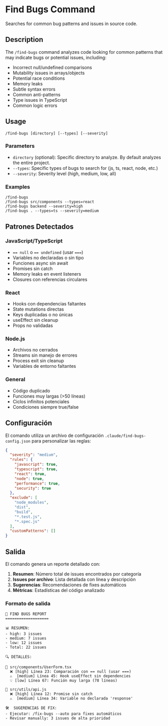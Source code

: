 # Find Bugs Command

Searches for common bug patterns and issues in source code.

## Description

The `/find-bugs` command analyzes code looking for common patterns that may indicate bugs or potential issues, including:

- Incorrect null/undefined comparisons
- Mutability issues in arrays/objects
- Potential race conditions
- Memory leaks
- Subtle syntax errors
- Common anti-patterns
- Type issues in TypeScript
- Common logic errors

## Usage

```
/find-bugs [directory] [--types] [--severity]
```

### Parameters

- `directory` (optional): Specific directory to analyze. By default analyzes the entire project.
- `--types`: Specific types of bugs to search for (js, ts, react, node, etc.)
- `--severity`: Severity level (high, medium, low, all)

### Examples

```
/find-bugs
/find-bugs src/components --types=react
/find-bugs backend --severity=high
/find-bugs . --types=ts --severity=medium
```

## Patrones Detectados

### JavaScript/TypeScript
- `== null` o `== undefined` (usar `===`)
- Variables no declaradas o sin tipo
- Funciones async sin await
- Promises sin catch
- Memory leaks en event listeners
- Closures con referencias circulares

### React
- Hooks con dependencias faltantes
- State mutations directas
- Keys duplicadas o no únicas
- useEffect sin cleanup
- Props no validadas

### Node.js
- Archivos no cerrados
- Streams sin manejo de errores
- Process exit sin cleanup
- Variables de entorno faltantes

### General
- Código duplicado
- Funciones muy largas (>50 líneas)
- Ciclos infinitos potenciales
- Condiciones siempre true/false

## Configuración

El comando utiliza un archivo de configuración `.claude/find-bugs-config.json` para personalizar las reglas:

```json
{
  "severity": "medium",
  "rules": {
    "javascript": true,
    "typescript": true,
    "react": true,
    "node": true,
    "performance": true,
    "security": true
  },
  "exclude": [
    "node_modules",
    "dist",
    "build",
    "*.test.js",
    "*.spec.js"
  ],
  "customPatterns": []
}
```

## Salida

El comando genera un reporte detallado con:

1. **Resumen**: Número total de issues encontrados por categoría
2. **Issues por archivo**: Lista detallada con línea y descripción
3. **Sugerencias**: Recomendaciones de fixes automáticos
4. **Métricas**: Estadísticas del código analizado

### Formato de salida

```
🐛 FIND BUGS REPORT
===================

📊 RESUMEN:
- high: 3 issues
- medium: 7 issues  
- low: 12 issues
- Total: 22 issues

🔍 DETALLES:

📁 src/components/UserForm.tsx
  ❌ [high] Línea 23: Comparación con == null (usar ===)
  ⚠️  [medium] Línea 45: Hook useEffect sin dependencies
  💡 [low] Línea 67: Función muy larga (78 líneas)

📁 src/utils/api.js  
  ❌ [high] Línea 12: Promise sin catch
  ⚠️  [medium] Línea 34: Variable no declarada 'response'

🛠️  SUGERENCIAS DE FIX:
- Ejecutar: /fix-bugs --auto para fixes automáticos
- Revisar manually: 3 issues de alta prioridad
``` 
